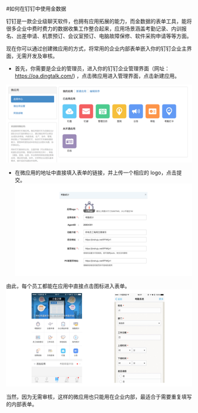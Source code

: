 #如何在钉钉中使用金数据

钉钉是一款企业级聊天软件，也拥有应用拓展的能力，而金数据的表单工具，能将很多企业中费时费力的数据收集工作整合起来，应用场景涵盖考勤记录、内训报名、出差申请、机票预订、会议室预订、电脑故障保修、软件采购申请等等方面。

现在你可以通过创建微应用的方式，将常用的企业内部表单嵌入你的钉钉企业主界面，无需开发及审核。

* 首先，你需要是企业的管理员，进入你的钉钉企业管理界面（网址：https://oa.dingtalk.com/) ，点击微应用进入管理界面，点击新建应用。

![](/assets/钉钉-新建应用.png)

* 在微应用的地址中直接填入表单的链接，并上传一个相应的 logo，点击提交。
![](/assets/钉钉-创建微应用应用.png)

由此，每个员工都能在应用中直接点击图标进入表单。
![](/assets/钉钉-应用中心.png)

当然，因为无需审核，这样的微应用也只能用在企业内部，最适合于需要重复填写的内部表单。